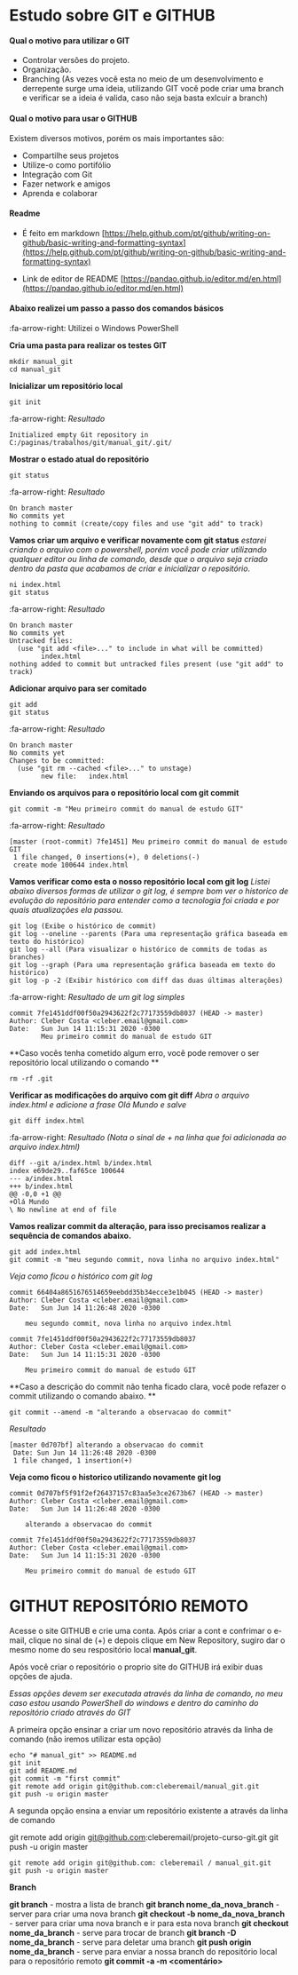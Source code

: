 # Estudo sobre GIT e GITHUB

#### Qual o motivo para utilizar o GIT

- Controlar versões do projeto.
- Organização.
- Branching (As vezes você esta no meio de um desenvolvimento e derrepente surge uma ideia, utilizando GIT você pode criar uma branch e verificar se a ideia é valida, caso não seja basta exlcuir a branch) 

#### Qual o motivo para usar o GITHUB
Existem diversos motivos, porém os mais importantes são:

- Compartilhe seus projetos
- Utilize-o como portifólio
- Integração com Git
- Fazer network e amigos
- Aprenda e colaborar

#### Readme

 - É feito em markdown
   [https://help.github.com/pt/github/writing-on-github/basic-writing-and-formatting-syntax](https://help.github.com/pt/github/writing-on-github/basic-writing-and-formatting-syntax)
   
- Link de editor de README
[https://pandao.github.io/editor.md/en.html](https://pandao.github.io/editor.md/en.html)

#### Abaixo realizei um passo a passo dos comandos básicos

:fa-arrow-right: Utilizei o Windows PowerShell

**Cria uma pasta para realizar os testes GIT**

    mkdir manual_git
    cd manual_git
    
  
**Inicializar um repositório local**

    git init

:fa-arrow-right: *Resultado*

    Initialized empty Git repository in C:/paginas/trabalhos/git/manual_git/.git/

**Mostrar o estado atual do repositório**

    git status 

:fa-arrow-right: *Resultado*

    On branch master
    No commits yet
    nothing to commit (create/copy files and use "git add" to track)

**Vamos criar um arquivo e verificar novamente com git status**
*estarei criando o arquivo com o powershell, porém você pode criar utilizando qualquer editor ou linha de comando, desde que o arquivo seja criado dentro da pasta que acabamos de criar e inicializar o repositório.*

    ni index.html 	
	git status

:fa-arrow-right: *Resultado*

    On branch master
    No commits yet
    Untracked files:
      (use "git add <file>..." to include in what will be committed)
            index.html
    nothing added to commit but untracked files present (use "git add" to track)

**Adicionar arquivo para ser comitado**

    git add
	git status

:fa-arrow-right: *Resultado*

    On branch master    
    No commits yet    
    Changes to be committed:
      (use "git rm --cached <file>..." to unstage)
            new file:   index.html

**Enviando os arquivos para o repositório local com git commit**

    git commit -m "Meu primeiro commit do manual de estudo GIT"

 :fa-arrow-right: *Resultado*

    [master (root-commit) 7fe1451] Meu primeiro commit do manual de estudo GIT
     1 file changed, 0 insertions(+), 0 deletions(-)
     create mode 100644 index.html

**Vamos verificar como esta o nosso repositório local com git log**
*Listei abaixo diversos formas de utilizar o git log, é sempre bom ver o historico de evolução do repositório para entender como a tecnologia foi criada e por quais atualizações ela passou.*

    git log (Exibe o histórico de commit)
    git log --oneline --parents (Para uma representação gráfica baseada em texto do histórico)
    git log --all (Para visualizar o histórico de commits de todas as branches)
    git log --graph (Para uma representação gráfica baseada em texto do histórico)
    git log -p -2 (Exibir histórico com diff das duas últimas alterações)

:fa-arrow-right: *Resultado de um git log simples*

    commit 7fe1451ddf00f50a2943622f2c77173559db8037 (HEAD -> master)
    Author: Cleber Costa <cleber.email@gmail.com>
    Date:   Sun Jun 14 11:15:31 2020 -0300
    		Meu primeiro commit do manual de estudo GIT
  
**Caso vocês tenha cometido algum erro, você pode remover o ser repositório local utilizando o comando
**

    rm -rf .git

**Verificar as modificações do arquivo com git diff**
*Abra o arquivo index.html e adicione a frase Olá Mundo e salve*

    git diff index.html

:fa-arrow-right: *Resultado (Nota o sinal de + na linha que foi adicionada ao arquivo index.html)*

    diff --git a/index.html b/index.html
    index e69de29..faf65ce 100644
    --- a/index.html
    +++ b/index.html
    @@ -0,0 +1 @@
    +Olá Mundo
    \ No newline at end of file

**Vamos realizar commit da alteração, para isso precisamos realizar a sequência de comandos abaixo.**

    git add index.html
    git commit -m "meu segundo commit, nova linha no arquivo index.html"

*Veja como ficou o histórico com git log*

    commit 66404a8651676514659eebdd35b34ecce3e1b045 (HEAD -> master)
    Author: Cleber Costa <cleber.email@gmail.com>
    Date:   Sun Jun 14 11:26:48 2020 -0300
    
        meu segundo commit, nova linha no arquivo index.html
    
    commit 7fe1451ddf00f50a2943622f2c77173559db8037
    Author: Cleber Costa <cleber.email@gmail.com>
    Date:   Sun Jun 14 11:15:31 2020 -0300
    
        Meu primeiro commit do manual de estudo GIT

**Caso a descrição do commit não tenha ficado clara, você pode refazer o commit utilizando o comando abaixo. **

    git commit --amend -m "alterando a observacao do commit"
    
*Resultado*

    [master 0d707bf] alterando a observacao do commit
     Date: Sun Jun 14 11:26:48 2020 -0300
     1 file changed, 1 insertion(+)

**Veja como ficou o historico utilizando novamente git log**

    commit 0d707bf5f91f2ef26437157c83aa5e3ce2673b67 (HEAD -> master)
    Author: Cleber Costa <cleber.email@gmail.com>
    Date:   Sun Jun 14 11:26:48 2020 -0300
    
        alterando a observacao do commit
    
    commit 7fe1451ddf00f50a2943622f2c77173559db8037
    Author: Cleber Costa <cleber.email@gmail.com>
    Date:   Sun Jun 14 11:15:31 2020 -0300
    
        Meu primeiro commit do manual de estudo GIT
  

# GITHUT REPOSITÓRIO REMOTO

Acesse o site GITHUB e crie uma conta.
Após criar a cont e confrimar o e-mail, clique no sinal de (+) e depois clique em New Repository, sugiro dar o mesmo nome do seu respositório local **manual_git**.

Após você criar o repositório o proprio site do GITHUB irá exibir duas opções de ajuda.

*Essas opções devem ser executada através da linha de comando, no meu caso estou usando PowerShell do windows e dentro do caminho do repositório criado através do GIT* 

A primeira opção ensinar a criar um novo repositório através da linha de comando (não iremos utilizar esta opção)

    echo "# manual_git" >> README.md
    git init
    git add README.md
    git commit -m "first commit"
    git remote add origin git@github.com:cleberemail/manual_git.git
    git push -u origin master

A segunda opção ensina a enviar um repositório existente a através da linha de comando

git remote add origin git@github.com:cleberemail/projeto-curso-git.git
git push -u origin master

    git remote add origin git@github.com: cleberemail / manual_git.git
    git push -u origin master

**Branch**

**git branch** - mostra a lista de branch
**git branch nome_da_nova_branch** - server para criar uma nova branch
**git checkout -b nome_da_nova_branch** - server para criar uma nova branch e ir para esta nova branch
**git checkout nome_da_branch** - serve para trocar de branch
**git branch -D nome_da_branch** - serve para deletar uma branch
**git push origin nome_da_branch** - serve para enviar a nossa branch do repositório local para o repositório remoto
**git commit -a -m <comentário>**
